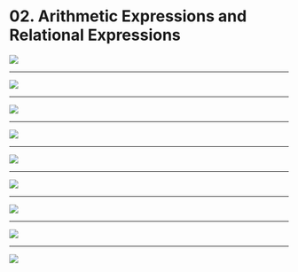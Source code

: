# 02. Arithmetic Expressions and Relational Expressions

![](https://i.imgur.com/KjWCMwM.png)

---------

![](https://i.imgur.com/EOIfisj.png)

---------------

![](https://i.imgur.com/UGZVk1z.png)

---------

![](https://i.imgur.com/BUiVzr9.png)

--------

![](https://i.imgur.com/bHSmuzt.png)

----------

![](https://i.imgur.com/h8ihLnf.png)

---------

![](https://i.imgur.com/BCneJWh.png)

-------

![](https://i.imgur.com/HNJnWFy.png)

-----

![](https://i.imgur.com/lrkeEaY.png)